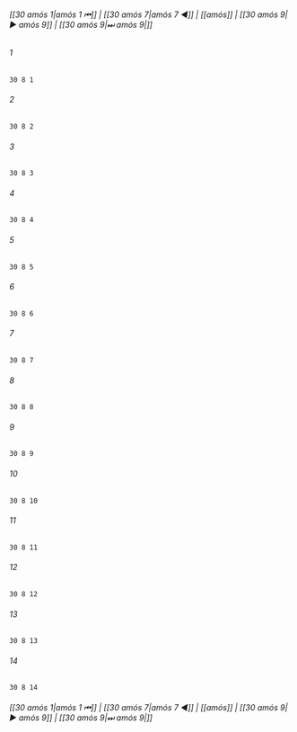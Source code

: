 
###### [[30 аmós 1|аmós 1 ⏮]] | [[30 аmós 7|аmós 7 ◀]] | [[аmós]] | [[30 аmós 9|▶ аmós 9]] | [[30 аmós 9|⏭ аmós 9|]]

###### 1
``` verse
30 8 1 
```
###### 2
``` verse
30 8 2 
```
###### 3
``` verse
30 8 3 
```
###### 4
``` verse
30 8 4 
```
###### 5
``` verse
30 8 5 
```
###### 6
``` verse
30 8 6 
```
###### 7
``` verse
30 8 7 
```
###### 8
``` verse
30 8 8 
```
###### 9
``` verse
30 8 9 
```
###### 10
``` verse
30 8 10 
```
###### 11
``` verse
30 8 11 
```
###### 12
``` verse
30 8 12 
```
###### 13
``` verse
30 8 13 
```
###### 14
``` verse
30 8 14 
```

###### [[30 аmós 1|аmós 1 ⏮]] | [[30 аmós 7|аmós 7 ◀]] | [[аmós]] | [[30 аmós 9|▶ аmós 9]] | [[30 аmós 9|⏭ аmós 9|]]

